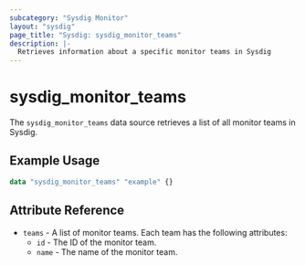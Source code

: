 ```yaml
---
subcategory: "Sysdig Monitor"
layout: "sysdig"
page_title: "Sysdig: sysdig_monitor_teams"
description: |-
  Retrieves information about a specific monitor teams in Sysdig
---
```


# sysdig_monitor_teams

The `sysdig_monitor_teams` data source retrieves a list of all monitor teams in Sysdig.

## Example Usage

```terraform
data "sysdig_monitor_teams" "example" {}
```

## Attribute Reference

- `teams` - A list of monitor teams. Each team has the following attributes:
  - `id` - The ID of the monitor team.
  - `name` - The name of the monitor team.
